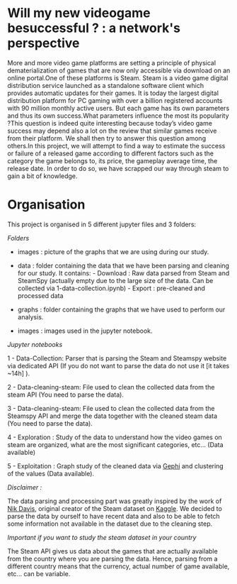 # Will my new videogame besuccessful ? : a network's perspective

More and more video game platforms are setting a principle of physical dematerialization of games that are now only accessible via download on an online portal.One of these platforms is Steam.  Steam is a video game digital distribution service launched as a standalone software client which provides automatic updates for their games.  It is today the largest digital distribution platform for PC gaming with over a billion registered accounts with 90 million monthly active users.  But each game has its own parameters and thus its own success.What  parameters  influence  the  most  its  popularity  ?This question is indeed quite interesting because today’s video game success may depend also a lot on the review that similar games receive from their platform.  We shall then try to answer this question among others.In this project, we will attempt to find a way to estimate the success or failure of a released game according to different factors such as the category the game belongs to, its price, the gameplay average time, the release date.  In order to do so, we have scrapped our way through steam to gain a bit of knowledge.

# Organisation

This project is organised in 5 different jupyter files and 3 folders:

*Folders*

- images : picture of the graphs that we are using during our study.

- data : folder containing the data that we have been parsing and cleaning for our study. It contains:
        - Download : Raw data parsed from Steam and SteamSpy (actually empty due to the large size of the data. Can be collected via 1-data-collection.ipynb)
        - Export : pre-cleaned and processed data

- graphs : folder containing the graphs that we have used to perform our analysis.

- images : images used in the jupyter notebook.


*Jupyter notebooks*

1 - Data-Collection: Parser that is parsing the Steam and Steamspy website via dedicated API (If you do not want to parse the data do not use it [it takes ~14h] ). 

2 - Data-cleaning-steam: File used to clean the collected data from the steam API (You need to parse the data).

3 - Data-cleaning-steam: File used to clean the collected data from the Steamspy API and merge the data together with the cleaned steam data (You need to parse the data).

4 - Exploration : Study of the data to understand how the video games on steam are organized, what are the most significant categories, etc... (Data available)

5 - Exploitation : Graph study of the cleaned data via [Gephi](https://gephi.org/) and clustering of the values (Data available).


*Disclaimer :*

 The data parsing and processing part was greatly inspired by the work of [Nik Davis](https://nik-davis.github.io/posts/2019/steam-data-collection/), original creator of the Steam dataset on [Kaggle](https://www.kaggle.com/nikdavis/steam-store-games). We decided to parse the data by ourself to have recent data and also to be able to fetch some information not available in the dataset due to the cleaning step.

*Important if you want to study the steam dataset in your country*

The Steam API gives us data about the games that are actually available from the country where you are parsing the data. Hence, parsing from a different country means that the currency, actual number of game available, etc... can be variable. 